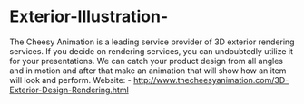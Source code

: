# Exterior-Illustration-
The Cheesy Animation is a leading service provider of 3D exterior rendering services. If you decide on rendering services, you can undoubtedly utilize it for your presentations. We can catch your product design from all angles and in motion and after that make an animation that will show how an item will look and perform.  Website: - http://www.thecheesyanimation.com/3D-Exterior-Design-Rendering.html

